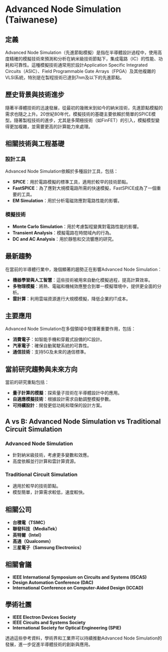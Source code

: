 # Advanced Node Simulation (Taiwanese)

## 定義
Advanced Node Simulation（先進節點模擬）是指在半導體設計過程中，使用高度精確的模擬技術來預測和分析在納米級技術節點下，集成電路（IC）的性能、功耗和可靠性。這種模擬技術通常用於設計Application Specific Integrated Circuits（ASIC）、Field Programmable Gate Arrays（FPGA）及其他複雜的VLSI系統，特別是在製程技術已達到7nm及以下的先進節點。

## 歷史背景與技術進步
隨著半導體技術的迅速發展，從最初的幾微米到如今的納米技術，先進節點模擬的需求也隨之上升。20世紀80年代，模擬技術的基礎主要依賴於簡單的SPICE模型。隨著製程技術的進步，尤其是多閘極技術（如FinFET）的引入，模擬模型變得更加複雜，並需要更高的計算能力來處理。

## 相關技術與工程基礎
### 設計工具
Advanced Node Simulation依賴於多種設計工具，包括：
- **SPICE**：用於電路模擬的標準工具，適用於較早的技術節點。
- **FastSPICE**：為了應對大規模電路所需的快速模擬，FastSPICE成為了一個重要的工具。
- **EM Simulation**：用於分析電磁效應對電路性能的影響。

### 模擬技術
- **Monte Carlo Simulation**：用於考慮製程變異對電路性能的影響。
- **Transient Analysis**：模擬電路在時間域內的行為。
- **DC and AC Analysis**：用於靜態和交流響應的研究。

## 最新趨勢
在當前的半導體行業中，幾個顯著的趨勢正在影響Advanced Node Simulation：
- **機器學習與人工智慧**：這些技術被用來自動化模擬過程，提高計算效率。
- **多物理模擬**：將熱、電磁和機械效應整合到單一模擬環境中，提供更全面的分析。
- **雲計算**：利用雲端資源進行大規模模擬，降低企業的IT成本。

## 主要應用
Advanced Node Simulation在多個領域中發揮著重要作用，包括：
- **消費電子**：如智能手機和穿戴式設備的IC設計。
- **汽車電子**：確保自動駕駛系統的可靠性。
- **通信技術**：支持5G及未來的通信標準。

## 當前研究趨勢與未來方向
當前的研究重點包括：
- **量子計算的模擬**：探索量子技術在半導體設計中的應用。
- **自適應模擬技術**：根據設計需求自動調整模擬參數。
- **可持續設計**：開發更低功耗和環保的設計方案。

## A vs B: Advanced Node Simulation vs Traditional Circuit Simulation
### Advanced Node Simulation
- 針對納米級技術，考慮更多變數和效應。
- 高度依賴並行計算和雲計算資源。

### Traditional Circuit Simulation
- 適用於較早的技術節點。
- 模型簡單，計算需求較低，速度較快。

## 相關公司
- **台積電（TSMC）**
- **聯發科技（MediaTek）**
- **英特爾（Intel）**
- **高通（Qualcomm）**
- **三星電子（Samsung Electronics）**

## 相關會議
- **IEEE International Symposium on Circuits and Systems (ISCAS)**
- **Design Automation Conference (DAC)**
- **International Conference on Computer-Aided Design (ICCAD)**

## 學術社團
- **IEEE Electron Devices Society**
- **IEEE Circuits and Systems Society**
- **International Society for Optical Engineering (SPIE)**

透過這些參考資料，學術界和工業界可以持續推動Advanced Node Simulation的發展，進一步促進半導體技術的創新與應用。